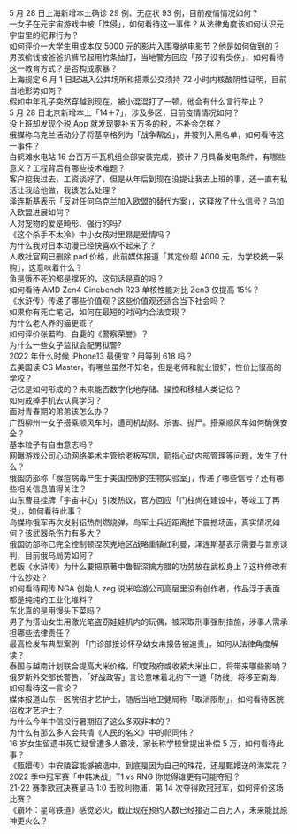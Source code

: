 5 月 28 日上海新增本土确诊 29 例、无症状 93 例，目前疫情情况如何？  
一女子在元宇宙游戏中被「性侵」，如何看待这一事件？从法律角度该如何认识元宇宙里的犯罪行为？  
如何评价一大学生用成本仅 5000 元的影片入围戛纳电影节？他是如何做到的？  
男孩偷钱被爸爸扒裤吊起用竹条抽打，当地警方回应「孩子没有受伤」，如何看待这一教育方式？是否构成家暴？  
上海规定 6 月 1 日起进入公共场所和搭乘公交须持 72 小时内核酸阴性证明，目前当地形势如何？  
假如中年孔子突然穿越到现在，被小混混打了一顿，他会有什么言行举止？  
5 月 28 日北京新增本土「14＋7」，涉及多区，目前疫情情况如何？  
没上班却发现个税 App 就发现要补五万多的税，不补会怎样？  
俄媒称乌克兰活动分子将基辛格列为「战争帮凶」，并被列入黑名单，如何看待这一事件？  
白鹤滩水电站 16 台百万千瓦机组全部安装完成，预计 7 月具备发电条件，有哪些意义？工程背后有哪些技术难题？  
客户挖我过去，工资谈好了，但是从年后到现在没提让我去上班的事，还一直有私活让我给他做，我该怎么处理？  
泽连斯基表示「反对任何乌克兰加入欧盟的替代方案」，这释放了什么信号？乌加入欧盟进展如何？  
人对宠物的爱是畸形、强行的吗?  
《这个杀手不太冷》中小女孩对里昂是爱情吗？  
为什么我对日本动漫已经快喜欢不起来了？  
人教社官网已删除 pad 价格，此前媒体报道「其定价超 4000 元，为学校统一采购」，这意味着什么？  
鱼是饿不死的都是撑死的，这句话是真的吗？  
如何看待 AMD Zen4 Cinebench R23 单核性能对比 Zen3 仅提高 15%？  
《水浒传》传递了哪些价值观？这些价值观还适合当下社会吗？  
如果你有死亡笔记，如何在最短的时间内合法变现？  
为什么老人养的猫更乖？  
如何评价张若昀、白鹿的《警察荣誉》？  
为什么一些女子监狱会配男狱警?  
2022 年什么时候 iPhone13 最便宜？用等到 618 吗？  
去美国读 CS Master，有哪些虽然不知名，但是老师和就业很好，性价比很高的学校？  
记忆是如何形成的？未来能否数字化地存储、操控和移植人类记忆？  
如何戒掉手机去认真学习？  
面对青春期的弟弟该怎么办？  
广西柳州一女子搭乘顺风车时，遭司机劫财、杀害、抛尸。搭乘顺风车如何确保安全？  
基本粒子有自由意志吗？  
网曝游戏公司心动网络美术主管给老板写信，箭指心动内部管理等问题，发生了什么？  
俄国防部称「猴痘病毒产生于美国控制的生物实验室」，传递了哪些信号？还有哪些相关信息值得关注？  
山东曹县挂牌「宇宙中心」引发热议，官方回应「门柱尚在建设中，等竣工了再说」，如何看待此事？  
乌媒称俄军再次发射铝热剂燃烧弹，乌军士兵近距离拍下震撼场面，真实情况如何？该武器杀伤力有多大？  
俄国防部称已完全控制顿涅茨克地区战略重镇红利曼，泽连斯基表示需要与普京谈判，目前俄乌局势如何？  
老版《水浒传》为什么要把原著中鲁智深擒方腊的功劳放在武松身上？这样修改有什么妙处？  
如何看待网传 NGA 创始人 zeg 说米哈游公司高层里没有创作者，作品浮于表面都是纯纯的工业化堆料？  
东北真的是用馒头下菜吗？  
男子为搭讪女生用激光笔盗窃娃娃机内的玩偶，被采取刑事强制措施，涉事人需承担哪些法律责任？  
最高检发布典型案例  「门诊部接诊怀孕幼女未报告被追责」，如何从法律角度解读？  
泰国与越南计划联合提高大米价格，印度政府或收紧大米出口，将带来哪些影响？  
俄罗斯外交部长警告，「好战政客」言论意味着北约下一道「防线」将移至南海，如何看待这一言论？  
媒体报道山东一医院招才艺护士，随后当地卫健局称「取消限制」，如何看待医院招收才艺护士？  
为什么今年中信投行暑期招了这么多双非本的？  
为什么有那么多人会共情《人民的名义》中的祁同伟？  
16 岁女生留遗书死亡疑曾遭多人霸凌，家长称学校曾提出补偿 5 万，如何看待此事？  
《甄嬛传》中安陵容能够被选中，到底是因为自己的珠花，还是甄嬛送的海棠花？  
2022 季中冠军赛「中韩决战」T1 vs RNG 你觉得谁更有可能夺冠？  
21-22 赛季欧冠决赛皇马 1:0 击败利物浦，第 14 次夺得欧冠冠军，如何评价这场比赛？  
《崩坏：星穹铁道》感觉必火，截止现在预约人数已经接近二百万人，未来能比原神更火么？  
